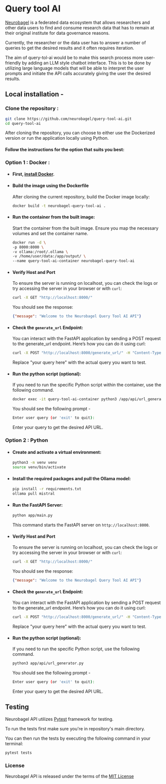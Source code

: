 # Query tool AI 

[Neurobagel](https://www.neurobagel.org/) is a federated data ecosystem that allows researchers and other data users to find and consume research data that has to remain at their original institute for data governance reasons. 

Currently, the researcher or the data user has to answer a number of queries to get the desired results and it often requires iteration. 

The aim of query-tol-ai would be to make this search process more user-friendly by adding an LLM style chatbot interface. This is to be done by utilizing large language models that will be able to interpret the user prompts and initiate the API calls accurately giving the user the desired results.

## Local installation - 
  ### Clone the repository :
  ```bash
  git clone https://github.com/neurobagel/query-tool-ai.git
  cd query-tool-ai
  ```

  After cloning the repository, you can choose to either use the Dockerized version or run the application locally using Python. 
  #### Follow the instructions for the option that suits you best:

  ### Option 1 : Docker :
  - #### First, [install Docker](https://docs.docker.com/get-docker/).
  - #### Build the image using the Dockerfile
    After cloning the current repository, build the Docker image locally:
    ```bash
    docker build -t neurobagel-query-tool-ai .
    ```
  - #### Run the container from the built image:
    Start the container from the built image. Ensure you map the necessary volumes and set the container name.
    ```bash
    docker run -d \
    -p 8000:8000 \
    -v ollama:/root/.ollama \
    -v /home/user/data:/app/output/ \
    --name query-tool-ai-container neurobagel-query-tool-ai
    ```
  - #### Verify Host and Port
    To ensure the server is running on localhost, you can check the logs or try accessing the server in your browser or with `curl`:
    ```bash
    curl -X GET "http://localhost:8000/"
    ```
    You should see the response:
    ```json
    {"message": "Welcome to the Neurobagel Query Tool AI API"}
    ``` 
  - #### Check the `generate_url` Endpoint:

    You can interact with the FastAPI application by sending a POST request to the generate_url endpoint. Here’s how you can do it using curl:
    ```bash
    curl -X POST "http://localhost:8000/generate_url/" -H "Content-Type: application/json" -d '{"query": "your query here"}'
    ```
    Replace "your query here" with the actual query you want to test.
- #### Run the python script (optional):
  If you need to run the specific Python script within the container, use the following command.
  ```bash
  docker exec -it query-tool-ai-container python3 /app/api/url_generator.py
  ```
  You should see the following prompt - 
    ```bash
    Enter user query (or 'exit' to quit): 
    ```
    Enter your query to get the desired API URL.

### Option 2 : Python
- #### Create and activate a virtual environment:
   ```bash
   python3 -m venv venv
   source venv/bin/activate
   ```
- #### Install the required packages and pull the Ollama model:
   ```bash
   pip install -r requirements.txt
   ollama pull mistral
   ```
- #### Run the FastAPI Server:
  ```bash
  python app/main.py
  ```
  This command starts the FastAPI server on `http://localhost:8000`.

- #### Verify Host and Port
  To ensure the server is running on localhost, you can check the logs or try accessing the server in your browser or with `curl`:
  ```bash
  curl -X GET "http://localhost:8000/"
  ```
  You should see the response:
  ```json
  {"message": "Welcome to the Neurobagel Query Tool AI API"}
  ```
- #### Check the `generate_url` Endpoint:

    You can interact with the FastAPI application by sending a POST request to the generate_url endpoint. Here’s how you can do it using curl:
    ```bash
    curl -X POST "http://localhost:8000/generate_url/" -H "Content-Type: application/json" -d '{"query": "your query here"}'
    ```
    Replace "your query here" with the actual query you want to test.

- #### Run the python script (optional):
  If you need to run the specific Python script, use the following command.
  ```bash
  python3 app/api/url_generator.py
  ```
  You should see the following prompt - 
    ```bash
    Enter user query (or 'exit' to quit): 
    ```
    Enter your query to get the desired API URL.

## Testing

Neurobagel API utilizes [Pytest](https://docs.pytest.org/en/7.2.x/) framework for testing.

To run the tests first make sure you're in repository's main directory.

You can then run the tests by executing the following command in your terminal:

```bash
pytest tests
```

### License

Neurobagel API is released under the terms of the [MIT License](LICENSE)







